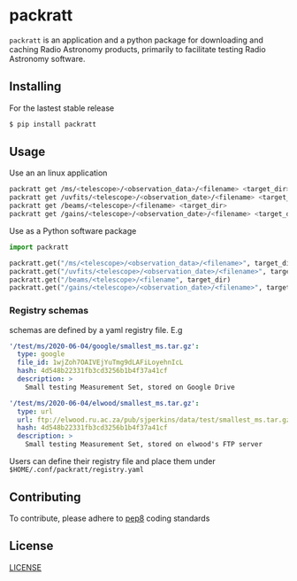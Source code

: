 # packratt

`packratt` is an application and a python package for downloading and caching Radio Astronomy products, primarily to facilitate testing Radio Astronomy software.

## Installing

For the lastest stable release

```bash
$ pip install packratt
```

## Usage

Use an an linux application

```bash
packratt get /ms/<telescope>/<observation_data>/<filename> <target_dir>
packratt get /uvfits/<telescope>/<observation_date>/<filename> <target_dir>
packratt get /beams/<telescope>/<filename> <target_dir>
packratt get /gains/<telescope>/<observation_date>/<filename> <target_dir>
```

Use as a Python software package

```python
import packratt

packratt.get("/ms/<telescope>/<observation_data>/<filename>", target_dir)
packratt.get("/uvfits/<telescope>/<observation_date>/<filename>", target_dir)
packratt.get("/beams/<telescope>/<filename", target_dir)
packratt.get("/gains/<telescope>/<observation_date>/<filename>", target_dir)
```

### Registry schemas

schemas are defined by a yaml registry file. E.g 

```yaml
'/test/ms/2020-06-04/google/smallest_ms.tar.gz':
  type: google
  file_id: 1wjZoh7OAIVEjYuTmg9dLAFiLoyehnIcL
  hash: 4d548b22331fb3cd3256b1b4f37a41cf
  description: >
    Small testing Measurement Set, stored on Google Drive

'/test/ms/2020-06-04/elwood/smallest_ms.tar.gz':
  type: url
  url: ftp://elwood.ru.ac.za/pub/sjperkins/data/test/smallest_ms.tar.gz
  hash: 4d548b22331fb3cd3256b1b4f37a41cf
  description: >
    Small testing Measurement Set, stored on elwood's FTP server
```

Users can define their registry file and place them under `$HOME/.conf/packratt/registry.yaml`


## Contributing

To contribute, please adhere to [pep8](https://www.python.org/dev/peps/pep-0008/) coding standards

## License

[LICENSE](LICENSE)
